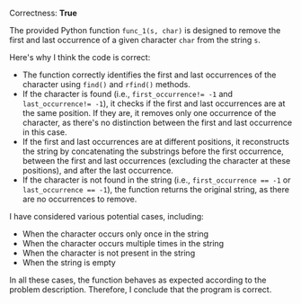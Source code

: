Correctness: **True**

The provided Python function `func_1(s, char)` is designed to remove the first and last occurrence of a given character `char` from the string `s`. 

Here's why I think the code is correct:
- The function correctly identifies the first and last occurrences of the character using `find()` and `rfind()` methods.
- If the character is found (i.e., `first_occurrence!= -1` and `last_occurrence!= -1`), it checks if the first and last occurrences are at the same position. If they are, it removes only one occurrence of the character, as there's no distinction between the first and last occurrence in this case.
- If the first and last occurrences are at different positions, it reconstructs the string by concatenating the substrings before the first occurrence, between the first and last occurrences (excluding the character at these positions), and after the last occurrence.
- If the character is not found in the string (i.e., `first_occurrence == -1` or `last_occurrence == -1`), the function returns the original string, as there are no occurrences to remove.

I have considered various potential cases, including:
- When the character occurs only once in the string
- When the character occurs multiple times in the string
- When the character is not present in the string
- When the string is empty

In all these cases, the function behaves as expected according to the problem description. Therefore, I conclude that the program is correct.